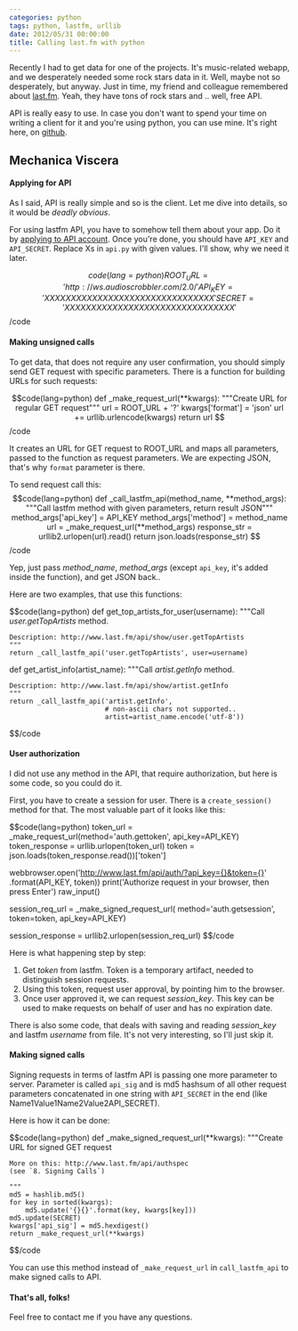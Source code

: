 ```yaml
---
categories: python
tags: python, lastfm, urllib
date: 2012/05/31 00:00:00
title: Calling last.fm with python
---
```


Recently I had to get data for one of the projects. It's music-related webapp,
and we desperately needed some rock stars data in it. Well, maybe not so
desperately, but anyway. Just in time, my friend and colleague remembered about
[last.fm](last.fm). Yeah, they have tons of rock stars and .. well, free API.

API is really easy to use. In case you don't want to spend your time on
writing a client for it and you're using python, you can use mine. It's right
here, on [github](https://github.com/filipovskii/lastfm-python-api).

## Mechanica Viscera

#### Applying for API

As I said, API is really simple and so is the client. Let me dive into details,
so it would be *deadly obvious*.

For using lastfm API, you have to somehow tell them about your app. Do it
by [applying to API account](http://www.last.fm/api/account). Once you're
done, you should have `API_KEY` and `API_SECRET`. Replace Xs in `api.py` with
given values. I'll show, why we need it later.

$$code(lang=python)
ROOT_URL = 'http://ws.audioscrobbler.com/2.0/'
API_KEY = 'XXXXXXXXXXXXXXXXXXXXXXXXXXXXXXXX'
SECRET = 'XXXXXXXXXXXXXXXXXXXXXXXXXXXXXXXX'
$$/code

#### Making unsigned calls

To get data, that does not require any user confirmation, you should simply
send GET request with specific parameters. There is a function for building
URLs for such requests:

$$code(lang=python)
def _make_request_url(**kwargs):
    """Create URL for regular GET request"""
    url = ROOT_URL + '?'
    kwargs['format'] = 'json'
    url += urllib.urlencode(kwargs)
    return url
$$/code

It creates an URL for GET request to ROOT\_URL and maps all parameters,
passed to the function as request parameters. We are expecting JSON, that's
why `format` parameter is there.

To send request call this:
$$code(lang=python)
def _call_lastfm_api(method_name, **method_args):
    """Call lastfm method with given parameters, return result JSON"""
    method_args['api_key'] = API_KEY
    method_args['method'] = method_name
    url = _make_request_url(**method_args)
    response_str = urllib2.urlopen(url).read()
    return json.loads(response_str)
$$/code

Yep, just pass *method_name*, *method_args* (except `api_key`, it's added
inside the function), and get JSON back..

Here are two examples, that use this functions: 

$$code(lang=python)
def get_top_artists_for_user(username):
    """Call *user.getTopArtists* method.

    Description: http://www.last.fm/api/show/user.getTopArtists
    """
    return _call_lastfm_api('user.getTopArtists', user=username)

def get_artist_info(artist_name):
    """Call *artist.getInfo* method.
    
    Description: http://www.last.fm/api/show/artist.getInfo
    """
    return _call_lastfm_api('artist.getInfo',
                            # non-ascii chars not supported..
                            artist=artist_name.encode('utf-8'))
$$/code

#### User authorization

I did not use any method in the API, that require authorization,
but here is some code, so you could do it.

First, you have to create a session for user. There is a `create_session()`
method for that. The most valuable part of it looks like this:

$$code(lang=python)
token_url = _make_request_url(method='auth.gettoken',
                          api_key=API_KEY)
token_response = urllib.urlopen(token_url)
token = json.loads(token_response.read())['token']

webbrowser.open('http://www.last.fm/api/auth/?api_key={}&token={}'
            .format(API_KEY, token))
print('Authorize request in your browser, then press Enter')
raw_input()

session_req_url = _make_signed_request_url(
    method='auth.getsession',
    token=token, api_key=API_KEY)

session_response = urllib2.urlopen(session_req_url)
$$/code

Here is what happening step by step:

1.  Get *token* from lastfm. Token is a temporary artifact, needed to
    distinguish session requests.
2.  Using this token, request user approval, by pointing him to the browser.
3.  Once user approved it, we can request *session_key*. This key can be used
    to make requests on behalf of user and has no expiration date.

There is also some code, that deals with saving and reading *session_key* and
lastfm *username* from file. It's not very interesting, so I'll just skip it.

#### Making signed calls

Signing requests in terms of lastfm API is passing one more parameter to
server. Parameter is called `api_sig` and is md5 hashsum of all other request
parameters concatenated in one string with `API_SECRET` in the end
(like Name1Value1Name2Value2API\_SECRET).

Here is how it can be done:

$$code(lang=python)
def _make_signed_request_url(**kwargs):
    """Create URL for signed GET request
    
    More on this: http://www.last.fm/api/authspec
    (see `8. Signing Calls`)

    """
    md5 = hashlib.md5()
    for key in sorted(kwargs):
        md5.update('{}{}'.format(key, kwargs[key]))
    md5.update(SECRET)
    kwargs['api_sig'] = md5.hexdigest()
    return _make_request_url(**kwargs)
$$/code

You can use this method instead of `_make_request_url` in `call_lastfm_api` to
make signed calls to API.

#### That's all, folks!

Feel free to contact me if you have any questions.
